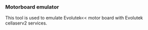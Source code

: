 ### Motorboard emulator
This tool is used to emulate Evolutek<< motor board with Evolutek cellaserv2 services. 

